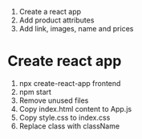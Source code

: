 1. Create a react app
2. Add product attributes
3. Add link, images, name and prices

# Create react app
1. npx create-react-app frontend
2. npm start
3. Remove unused files
4. Copy index.html content to App.js
5. Copy style.css to index.css
6. Replace class with className